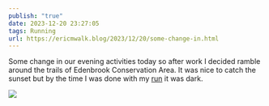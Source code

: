 ```yaml
---
publish: "true"
date: 2023-12-20 23:27:05
tags: Running
url: https://ericmwalk.blog/2023/12/20/some-change-in.html
---
```


Some change in our evening activities today so after work I decided ramble around the trails of Edenbrook Conservation Area. It was nice to catch the sunset but by the time I was done with my [run](https://strava.com/activities/10412280678) it was dark.

![](https://ericmwalk.blog/uploads/2023/200b3559ef.jpg)
